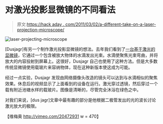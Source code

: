 # 对激光投影显微镜的不同看法

> 原文:[https://hack aday . com/2011/03/02/a-different-take-on-a-laser-projection-microscope/](https://hackaday.com/2011/03/02/a-different-take-on-a-laser-projection-microscope/)

![](../Images/8b8474a9b46b6688c21a979faa7caa39.png "laser-projecting-microscope")

[Dusjagr]有另一个制作激光投影显微镜的想法。去年我们看到了[一台基于激光的显微镜](http://hackaday.com/2010/08/21/laser-microscope-projection/)，它通过一个包含被放大物体的水滴发出光束。水滴使聚焦光束弯曲，并将放大的内容投射到屏幕上。这很好，Dusjagr 自己也使用了这种方法。但是大多数传统显微镜使用载玻片来容纳物体，现在这种新版本使这成为可能。

经过一点实验，Dusjagr 发现由网络摄像头改造的镜头可以达到与水滴相似的聚焦效果。休息后的视频显示了上面看到的设备在运行。激光穿过透镜，然后穿过一个载有附近池塘水样的载玻片。图像是清晰的，尽管完全沐浴在绿色之中。

对我们来说，[dus jagr]文章中最有趣的部分是他根据二极管发出的光的波长讨论激光放大的极限。

【维梅奥 http://vimeo.com/20472931 w = 470】
